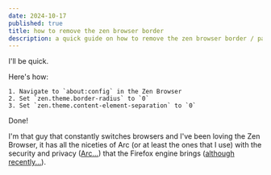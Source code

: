 ```yaml
---
date: 2024-10-17
published: true
title: how to remove the zen browser border
description: a quick guide on how to remove the zen browser border / padding
---
```

I'll be quick.

Here's how:

```
1. Navigate to `about:config` in the Zen Browser
2. Set `zen.theme.border-radius` to `0`
3. Set `zen.theme.content-element-separation` to `0`
```

Done!

I'm that guy that constantly switches browsers and I've been loving the Zen Browser, it has all the niceties of Arc (or at least the ones that I use) with the security and privacy ([Arc...](https://kibty.town/blog/arc/)) that the Firefox engine brings ([although recently...](https://www.mozilla.org/en-US/security/advisories/mfsa2024-51/)).